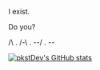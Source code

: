 I exist.

Do you?

/\\ . /-\ . --/ . -\-

[![pkstDev's GitHub stats](https://github-readme-stats.vercel.app/api?username=pkstDev)](https://github.com/anuraghazra/github-readme-stats)

